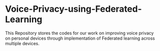 # Voice-Privacy-using-Federated-Learning
This Repository stores the codes for our work on improving voice privacy on personal devices through implementation of Federated learning across multiple devices.
